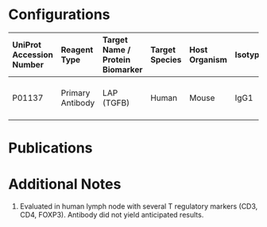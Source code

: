# Configurations

| UniProt Accession Number   | Reagent Type     | Target Name / Protein Biomarker   | Target Species   | Host Organism   | Isotype   |   Clonality | Vendor      | Catalog Number   | Conjugate   | RRID        | Availability   | Method                 | Tissue Preservation               | Target Tissue   | Tissue State   | Detergent         | Antigen Retrieval Conditions   | Dye Inactivation Conditions   | Recommend   | Agree               | Disagree   | Contributor         | Notes       |
|:---------------------------|:-----------------|:----------------------------------|:-----------------|:----------------|:----------|------------:|:------------|:-----------------|:------------|:------------|:---------------|:-----------------------|:----------------------------------|:----------------|:---------------|:------------------|:-------------------------------|:------------------------------|:------------|:--------------------|:-----------|:--------------------|:------------|
| P01137                     | Primary Antibody | LAP (TGFB)                        | Human            | Mouse           | IgG1      |       27232 | R&D Systems | FAB2463G         | AF488       | AB_10718684 | Stock          | Multiplexed 2D Imaging | 1:4 Cytofix/Cytoperm Fixed Frozen | Lymph Node      | NA             | 0.3% Triton-X-100 | NA                             | NA                            | No          | 0000-0003-4379-8967 | NA         | 0000-0003-4379-8967 | [1](#notes) |

# Publications



# Additional Notes

<a name="notes"></a>
1. Evaluated in human lymph node with several T regulatory markers (CD3, CD4, FOXP3). Antibody did not yield anticipated results.
